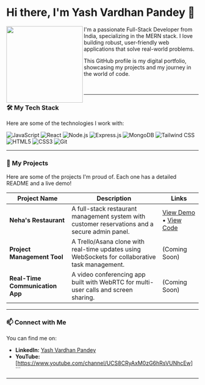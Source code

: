 # Hi there, I'm Yash Vardhan Pandey 👋
<a href="https://www.linkedin.com/in/yash-pandey-fullstack/" target="_blank" rel="noopener noreferrer">
  <img align="left" width="200px" src="https://media.licdn.com/dms/image/v2/D5635AQFUdDigK5t8_A/profile-framedphoto-shrink_400_400/B56Zm2hXbrJsAc-/0/1759703824725?e=1760310000&v=beta&t=Z1xkIr6KA_LnlfHKRzQMFhuVpnnT8suuw3gGdgjrELo">
</a>
I'm a passionate Full-Stack Developer from India, specializing in the MERN stack. I love building robust, user-friendly web applications that solve real-world problems. 

This GitHub profile is my digital portfolio, showcasing my projects and my journey in the world of code.

<br/>

---

### 🛠️ My Tech Stack

Here are some of the technologies I work with:

![JavaScript](https://img.shields.io/badge/JavaScript-F7DF1E?style=for-the-badge&logo=javascript&logoColor=black)
![React](https://img.shields.io/badge/React-20232A?style=for-the-badge&logo=react&logoColor=61DAFB)
![Node.js](https://img.shields.io/badge/Node.js-339933?style=for-the-badge&logo=nodedotjs&logoColor=white)
![Express.js](https://img.shields.io/badge/Express.js-000000?style=for-the-badge&logo=express&logoColor=white)
![MongoDB](https://img.shields.io/badge/MongoDB-4EA94B?style=for-the-badge&logo=mongodb&logoColor=white)
![Tailwind CSS](https://img.shields.io/badge/Tailwind_CSS-38B2AC?style=for-the-badge&logo=tailwind-css&logoColor=white)
![HTML5](https://img.shields.io/badge/HTML5-E34F26?style=for-the-badge&logo=html5&logoColor=white)
![CSS3](https://img.shields.io/badge/CSS3-1572B6?style=for-the-badge&logo=css3&logoColor=white)
![Git](https://img.shields.io/badge/Git-F05032?style=for-the-badge&logo=git&logoColor=white)

---

### 📂 My Projects

Here are some of the projects I'm proud of. Each one has a detailed README and a live demo!

| Project Name | Description | Links |
|---|---|---|
| **Neha's Restaurant** | A full-stack restaurant management system with customer reservations and a secure admin panel. | <a href="https://nehas-restaurant-frontend.vercel.app" target="_blank" rel="noopener noreferrer">View Demo</a> • <a href="https://github.com/pndeyyash-cmd/nehas-restaurant-frontend" target="_blank" rel="noopener noreferrer">View Code</a> |
| **Project Management Tool** | A Trello/Asana clone with real-time updates using WebSockets for collaborative task management. | (Coming Soon) |
| **Real-Time Communication App**| A video conferencing app built with WebRTC for multi-user calls and screen sharing. | (Coming Soon) |

---

### 📫 Connect with Me

You can find me on:
- **LinkedIn:** <a href="http://www.linkedin.com/in/yash-pandey-fullstack" target="_blank" rel="noopener noreferrer">Yash Vardhan Pandey</a>
- **YouTube:** [https://www.youtube.com/channel/UCS8CRyAxM0zG6hRsVUNhcEw] ```
---

